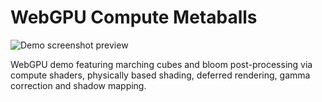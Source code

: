 # WebGPU Compute Metaballs

![Demo screenshot preview](https://github.com/gnikoloff/webgpu-compute-metaballs/blob/master/preview.png?raw=true)

WebGPU demo featuring marching cubes and bloom post-processing via compute shaders, physically based shading, deferred rendering, gamma correction and shadow mapping.
